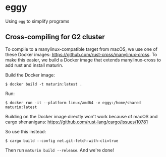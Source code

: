 # eggy
Using `egg` to simplify programs

## Cross-compiling for G2 cluster
To compile to a manylinux-compatible target from macOS, we use one of these Docker images: https://github.com/rust-cross/manylinux-cross.
To make this easier, we build a Docker image that extends manylinux-cross to add rust and install maturin. 

Build the Docker image:
```shell
$ docker build -t maturin:latest . 
```
Run:
```shell
$ docker run -it --platform linux/amd64 -v eggy:/home/shared maturin:latest
```
Building on the Docker image directly won't work because of macOS and cargo shenanigans:
https://github.com/rust-lang/cargo/issues/10781

So use this instead:
```shell
$ cargo build --config net.git-fetch-with-cli=true
```
Then run `maturin build --release`.  And we're done!